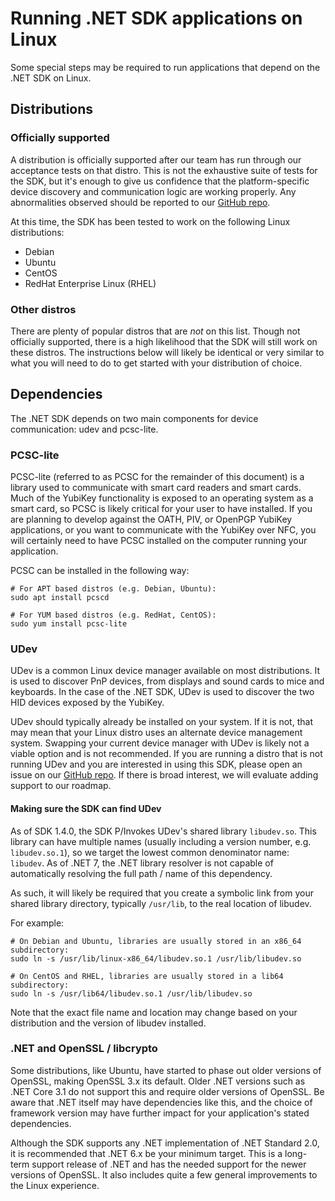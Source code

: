 <!-- Copyright 2022 Yubico AB

Licensed under the Apache License, Version 2.0 (the "License");
you may not use this file except in compliance with the License.
You may obtain a copy of the License at

    http://www.apache.org/licenses/LICENSE-2.0

Unless required by applicable law or agreed to in writing, software
distributed under the License is distributed on an "AS IS" BASIS,
WITHOUT WARRANTIES OR CONDITIONS OF ANY KIND, either express or implied.
See the License for the specific language governing permissions and
limitations under the License. -->

# Running .NET SDK applications on Linux

Some special steps may be required to run applications that depend on the .NET
SDK on Linux.

## Distributions

### Officially supported

A distribution is officially supported after our team has run through our
acceptance tests on that distro. This is not the exhaustive suite of tests
for the SDK, but it's enough to give us confidence that the platform-specific
device discovery and communication logic are working properly. Any abnormalities
observed should be reported to our [GitHub repo](https://github.com/Yubico/Yubico.NET.SDK/issues).

At this time, the SDK has been tested to work on the following Linux distributions:

- Debian
- Ubuntu
- CentOS
- RedHat Enterprise Linux (RHEL)

### Other distros

There are plenty of popular distros that are *not* on this list. Though not officially supported,
there is a high likelihood that the SDK will still work on these distros. The instructions
below will likely be identical or very similar to what you will need to do to get started
with your distribution of choice.

## Dependencies

The .NET SDK depends on two main components for device communication: udev and pcsc-lite.

### PCSC-lite

PCSC-lite (referred to as PCSC for the remainder of this document) is a library used to
communicate with smart card readers and smart cards. Much of the YubiKey functionality
is exposed to an operating system as a smart card, so PCSC is likely critical for your
user to have installed. If you are planning to develop against the OATH, PIV, or OpenPGP
YubiKey applications, or you want to communicate with the YubiKey over NFC, you will
certainly need to have PCSC installed on the computer running your application.

PCSC can be installed in the following way:

```shell
# For APT based distros (e.g. Debian, Ubuntu):
sudo apt install pcscd

# For YUM based distros (e.g. RedHat, CentOS):
sudo yum install pcsc-lite
```

### UDev

UDev is a common Linux device manager available on most distributions. It is used to
discover PnP devices, from displays and sound cards to mice and keyboards. In the
case of the .NET SDK, UDev is used to discover the two HID devices exposed by the
YubiKey.

UDev should typically already be installed on your system. If it is not, that may
mean that your Linux distro uses an alternate device management system. Swapping
your current device manager with UDev is likely not a viable option and is not
recommended. If you are running a distro that is not running UDev and you are interested
in using this SDK, please open an issue on our [GitHub repo](https://github.com/Yubico/Yubico.NET.SDK/issues).
If there is broad interest, we will evaluate adding support to our roadmap.

#### Making sure the SDK can find UDev

As of SDK 1.4.0, the SDK P/Invokes UDev's shared library `libudev.so`. This library can have
multiple names (usually including a version number, e.g. `libudev.so.1`), so we target
the lowest common denominator name: `libudev`. As of .NET 7, the .NET library resolver is
not capable of automatically resolving the full path / name of this dependency.

As such, it will likely be required that you create a symbolic link from your shared
library directory, typically `/usr/lib`, to the real location of libudev.

For example:
```shell
# On Debian and Ubuntu, libraries are usually stored in an x86_64 subdirectory:
sudo ln -s /usr/lib/linux-x86_64/libudev.so.1 /usr/lib/libudev.so

# On CentOS and RHEL, libraries are usually stored in a lib64 subdirectory:
sudo ln -s /usr/lib64/libudev.so.1 /usr/lib/libudev.so
```

Note that the exact file name and location may change based on your distribution and
the version of libudev installed.

### .NET and OpenSSL / libcrypto

Some distributions, like Ubuntu, have started to phase out older versions of
OpenSSL, making OpenSSL 3.x its default. Older .NET versions such as .NET Core 3.1
do not support this and require older versions of OpenSSL. Be aware that .NET
itself may have dependencies like this, and the choice of framework version
may have further impact for your application's stated dependencies.

Although the SDK supports any .NET implementation of .NET Standard 2.0, it is
recommended that .NET 6.x be your minimum target. This is a long-term support release
of .NET and has the needed support for the newer versions of OpenSSL. It also
includes quite a few general improvements to the Linux experience.
